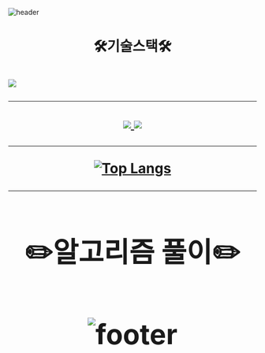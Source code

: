 
![header](https://capsule-render.vercel.app/api?type=wave&color=auto&height=400&section=header&text=shshun&fontSize=90)

<h1 align="center">🛠️기술스택🛠️ <h1>

<img src="https://img.shields.io/badge/Python-3766AB?style=flat-square&logo=Python&logoColor=white"/></a>

* * *

<div align="center" text-align="center">
    <a href="https://solved.ac/skyworking/" target="_blank">
    <img src="http://mazassumnida.wtf/api/generate_badge?boj=skyworking"/>
    </a>
    <a href="https://github.com/shshun/github-readme-stats" target="_blank">
    <img src="https://github-readme-stats.vercel.app/api?username=shshun&show_icons=true&theme=radical"/>
    </a>
<div>
  


* * *

[![Top Langs](https://github-readme-stats.vercel.app/api/top-langs/?username=shshun&layout=compact)](https://github.com/shshun/github-readme-stats)

* * *
<h1 align="center">✏️알고리즘 풀이✏️ <h1>
    
    
![footer](https://capsule-render.vercel.app/api?section=footer)
